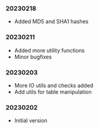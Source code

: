 ### 20230218

  * Added MD5 and SHA1 hashes

### 20230211

  * Added more utility functions
  * Minor bugfixes

### 20230203

  * More IO utils and checks added
  * Add utils for table manipulation

### 20230202

  * Initial version

